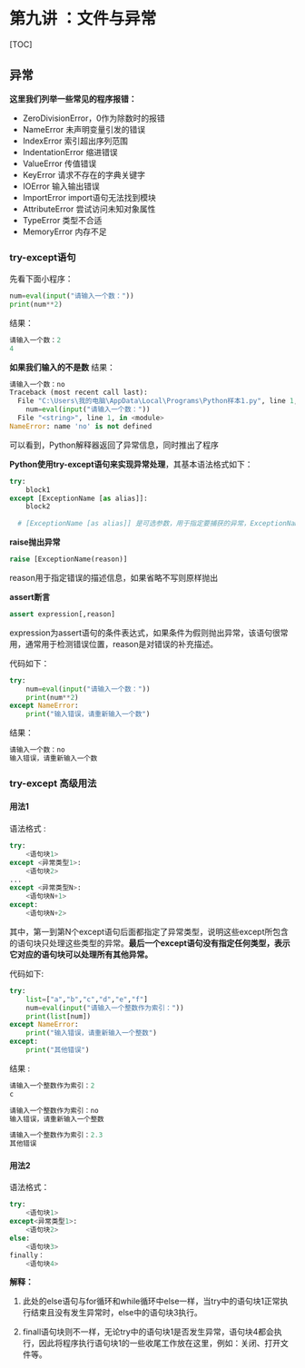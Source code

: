 # 第九讲 ：文件与异常

[TOC]

## 异常

**这里我们列举一些常见的程序报错：**

* ZeroDivisionError，0作为除数时的报错
* NameError 未声明变量引发的错误
* IndexError 索引超出序列范围
* IndentationError 缩进错误
* ValueError 传值错误
* KeyError 请求不存在的字典关键字
* IOError 输入输出错误
* ImportError import语句无法找到模块
* AttributeError 尝试访问未知对象属性
* TypeError 类型不合适
* MemoryError 内存不足

### try-except语句

先看下面小程序：

```python
num=eval(input("请输入一个数："))
print(num**2)
```

结果：

```python
请输入一个数：2
4
```

**如果我们输入的不是数**
结果：

```python
请输入一个数：no
Traceback (most recent call last):
  File "C:\Users\我的电脑\AppData\Local\Programs\Python样本1.py", line 1, in <module>
    num=eval(input("请输入一个数："))
  File "<string>", line 1, in <module>
NameError: name 'no' is not defined

```

可以看到，Python解释器返回了异常信息，同时推出了程序

**Python使用try-except语句来实现异常处理**，其基本语法格式如下：

```python
try:
	block1
except [ExceptionName [as alias]]:
	block2
  
  # [ExceptionName [as alias]] 是可选参数，用于指定要捕获的异常，ExceptionName则是异常名称，如果要加上as关键字，则表示为当前异常指定一个别名。
```

**raise抛出异常**
```python
raise [ExceptionName(reason)]
```
reason用于指定错误的描述信息，如果省略不写则原样抛出

**assert断言**
```python
assert expression[,reason]
```
expression为assert语句的条件表达式，如果条件为假则抛出异常，该语句很常用，通常用于检测错误位置，reason是对错误的补充描述。

代码如下：

```python
try:
    num=eval(input("请输入一个数："))
    print(num**2)
except NameError:
    print("输入错误，请重新输入一个数")
```

结果：

```python
请输入一个数：no
输入错误，请重新输入一个数
```

### try-except 高级用法

#### 用法1

语法格式 :

```python
try:
    <语句块1>
except <异常类型1>:
    <语句块2>    
...
except <异常类型N>:
    <语句块N+1>
except:
    <语句块N+2>
```

其中，第一到第N个except语句后面都指定了异常类型，说明这些except所包含的语句块只处理这些类型的异常。**最后一个except语句没有指定任何类型，表示它对应的语句块可以处理所有其他异常。**

代码如下:

```python
try:
    list=["a","b","c","d","e","f"]
    num=eval(input("请输入一个整数作为索引："))
    print(list[num])
except NameError:
    print("输入错误，请重新输入一个整数")
except:
    print("其他错误")
```

结果 :

```python
请输入一个整数作为索引：2
c

请输入一个整数作为索引：no
输入错误，请重新输入一个整数

请输入一个整数作为索引：2.3
其他错误
```

#### 用法2

语法格式：

```python
try:
    <语句块1>
except<异常类型1>:
    <语句块2>
else:
    <语句块3>
finally：
    <语句块4>
```

**解释：**

1. 此处的else语句与for循环和while循环中else一样，当try中的语句块1正常执行结束且没有发生异常时，else中的语句块3执行。

2. finall语句块则不一样，无论try中的语句块1是否发生异常，语句块4都会执行，因此将程序执行语句块1的一些收尾工作放在这里，例如：关闭、打开文件等。

